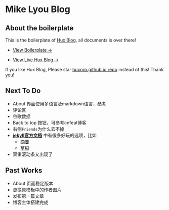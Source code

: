 # Mike Lyou Blog

## About the boilerplate

This is the boilerplate of [Hux Blog](https://github.com/Huxpro/huxpro.github.io), all documents is over there!

- [View Boilerplate &rarr;](http://huangxuan.me/huxblog-boilerplate/)

- [View Live Hux Blog &rarr;](http://huangxuan.me)

If you like Hux Blog, Please star [huxpro.github.io repo](https://github.com/Huxpro/huxpro.github.io) instead of this! Thank you!

## Next To Do

- About 界面使用多语言及markdown语言，[参考](https://github.com/Huxpro/huxpro.github.io#v181)
- 评论区
- 谷歌数据
- Back to top 按钮，可参考cnfeat博客
- 右侧`Friends`为什么去不掉
- **[jekyll官方文档](http://jekyllcn.com/docs/structure/)** 中有很多好玩的选项，比如
  - [摘要](http://jekyllcn.com/docs/posts/#%E6%96%87%E7%AB%A0%E6%91%98%E8%A6%81)
  - [草稿](http://jekyllcn.com/docs/drafts/)
- 双重滚动条又出现了


## Past Works

- About 页面稳定版本
- 更换原模板中的作者图片
- 发布第一篇文章
- 博客主体搭建完成
